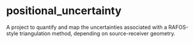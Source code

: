 # positional_uncertainty
A project to quantify and map the uncertainties associated with a RAFOS-style triangulation method, depending on source-receiver geometry. 
